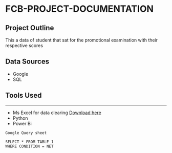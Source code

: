 # FCB-PROJECT-DOCUMENTATION

## Project Outline
This a data of student that sat for the promotional examination with their respective scores

## Data Sources
- Google
- SQL

## Tools Used 
---
- Ms Excel for data clearing [Download here](www.google.com)
- Python
- Power Bi

~~~
Google Query sheet

SELECT * FROM TABLE 1
WHERE CONDITION = NET
~~~

